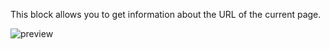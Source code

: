 This block allows you to get information about the URL of the current page.

![preview](/images/expressions/getUrl-en.png)
